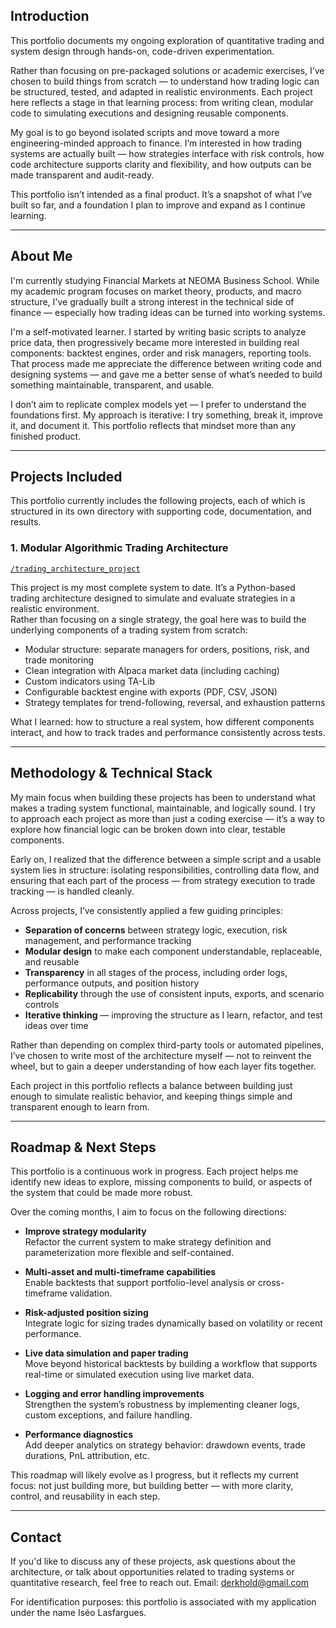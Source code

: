 ## Introduction

This portfolio documents my ongoing exploration of quantitative trading and system design through hands-on, code-driven experimentation.

Rather than focusing on pre-packaged solutions or academic exercises, I’ve chosen to build things from scratch — to understand how trading logic can be structured, tested, and adapted in realistic environments. Each project here reflects a stage in that learning process: from writing clean, modular code to simulating executions and designing reusable components.

My goal is to go beyond isolated scripts and move toward a more engineering-minded approach to finance. I’m interested in how trading systems are actually built — how strategies interface with risk controls, how code architecture supports clarity and flexibility, and how outputs can be made transparent and audit-ready.

This portfolio isn’t intended as a final product. It’s a snapshot of what I’ve built so far, and a foundation I plan to improve and expand as I continue learning.

---

## About Me

I'm currently studying Financial Markets at NEOMA Business School. While my academic program focuses on market theory, products, and macro structure, I've gradually built a strong interest in the technical side of finance — especially how trading ideas can be turned into working systems.

I'm a self-motivated learner. I started by writing basic scripts to analyze price data, then progressively became more interested in building real components: backtest engines, order and risk managers, reporting tools.  
That process made me appreciate the difference between writing code and designing systems — and gave me a better sense of what’s needed to build something maintainable, transparent, and usable.

I don’t aim to replicate complex models yet — I prefer to understand the foundations first. My approach is iterative: I try something, break it, improve it, and document it. This portfolio reflects that mindset more than any finished product.


---

## Projects Included

This portfolio currently includes the following projects, each of which is structured in its own directory with supporting code, documentation, and results.

### 1. Modular Algorithmic Trading Architecture  
[`/trading_architecture_project`](./trading_architecture_project)

This project is my most complete system to date. It’s a Python-based trading architecture designed to simulate and evaluate strategies in a realistic environment.  
Rather than focusing on a single strategy, the goal here was to build the underlying components of a trading system from scratch:

- Modular structure: separate managers for orders, positions, risk, and trade monitoring
- Clean integration with Alpaca market data (including caching)
- Custom indicators using TA-Lib
- Configurable backtest engine with exports (PDF, CSV, JSON)
- Strategy templates for trend-following, reversal, and exhaustion patterns

What I learned: how to structure a real system, how different components interact, and how to track trades and performance consistently across tests.

---
## Methodology & Technical Stack

My main focus when building these projects has been to understand what makes a trading system functional, maintainable, and logically sound. I try to approach each project as more than just a coding exercise — it’s a way to explore how financial logic can be broken down into clear, testable components.

Early on, I realized that the difference between a simple script and a usable system lies in structure: isolating responsibilities, controlling data flow, and ensuring that each part of the process — from strategy execution to trade tracking — is handled cleanly.

Across projects, I’ve consistently applied a few guiding principles:

- **Separation of concerns** between strategy logic, execution, risk management, and performance tracking
- **Modular design** to make each component understandable, replaceable, and reusable
- **Transparency** in all stages of the process, including order logs, performance outputs, and position history
- **Replicability** through the use of consistent inputs, exports, and scenario controls
- **Iterative thinking** — improving the structure as I learn, refactor, and test ideas over time

Rather than depending on complex third-party tools or automated pipelines, I’ve chosen to write most of the architecture myself — not to reinvent the wheel, but to gain a deeper understanding of how each layer fits together.

Each project in this portfolio reflects a balance between building just enough to simulate realistic behavior, and keeping things simple and transparent enough to learn from.

---

## Roadmap & Next Steps

This portfolio is a continuous work in progress. Each project helps me identify new ideas to explore, missing components to build, or aspects of the system that could be made more robust.

Over the coming months, I aim to focus on the following directions:

- **Improve strategy modularity**  
  Refactor the current system to make strategy definition and parameterization more flexible and self-contained.

- **Multi-asset and multi-timeframe capabilities**  
  Enable backtests that support portfolio-level analysis or cross-timeframe validation.

- **Risk-adjusted position sizing**  
  Integrate logic for sizing trades dynamically based on volatility or recent performance.

- **Live data simulation and paper trading**  
  Move beyond historical backtests by building a workflow that supports real-time or simulated execution using live market data.

- **Logging and error handling improvements**  
  Strengthen the system’s robustness by implementing cleaner logs, custom exceptions, and failure handling.

- **Performance diagnostics**  
  Add deeper analytics on strategy behavior: drawdown events, trade durations, PnL attribution, etc.

This roadmap will likely evolve as I progress, but it reflects my current focus: not just building more, but building better — with more clarity, control, and reusability in each step.

---

## Contact

If you'd like to discuss any of these projects, ask questions about the architecture, or talk about opportunities related to trading systems or quantitative research, feel free to reach out.
Email: derkhold@gmail.com



For identification purposes: this portfolio is associated with my application under the name Iséo Lasfargues.

